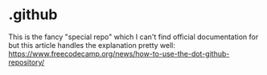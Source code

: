 # .github

This is the fancy "special repo" which I can't find official documentation for but this article handles the explanation pretty well: https://www.freecodecamp.org/news/how-to-use-the-dot-github-repository/
